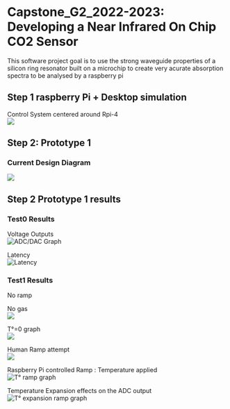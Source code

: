 # Capstone_G2_2022-2023: Developing a Near Infrared On Chip CO2 Sensor

This software project goal is to use the strong waveguide properties of a silicon ring resonator built on a microchip to create very acurate absorption spectra to be analysed by a raspberry pi


## Step 1 raspberry Pi + Desktop simulation
  
Control System centered around Rpi-4  
![](https://assets.raspberrypi.com/static/raspberry-pi-4-labelled-f5e5dcdf6a34223235f83261fa42d1e8.png) 
## Step 2: Prototype 1

### Current Design Diagram
![](PostVisit_software.drawio.png)

## Step 2 Prototype 1 results

### Test0 Results

Voltage Outputs<br>
![ADC/DAC Graph](https://github.com/Driss-001/Capstone_G2_2022-2023/blob/main/Test0_ADC_DAC_output.png?raw=true)<br>

Latency<br>
![Latency](https://github.com/Driss-001/Capstone_G2_2022-2023/blob/main/Test0_Latency_output.png?raw=true)<br>

### Test1 Results

No ramp<br>

No gas<br>![](https://github.com/Driss-001/Capstone_G2_2022-2023/blob/main/Test1_ADC_output_100_2023-02-12-13-20.png?raw=true)<br>

T°=0 graph<br>![](https://github.com/Driss-001/Capstone_G2_2022-2023/blob/main/Test1_ADC_output_100_2023-02-10-22-17-57.png?raw=true)<br>

Human Ramp attempt  <br>![](https://github.com/Driss-001/Capstone_G2_2022-2023/blob/main/Test1_ADC_output_1_2023-02-10-22-13-06.png?raw=true)<br>

Raspberry Pi controlled Ramp :  Temperature applied<br>![T° ramp graph](https://github.com/Driss-001/Capstone_G2_2022-2023/blob/main/proto_1/Test1_ADC_output_C100_10smpls_2023-03-25-19-01.png?raw=true)<br>

Temperature Expansion effects on the ADC output <br> ![T° expansion ramp graph](https://github.com/Driss-001/Capstone_G2_2022-2023/blob/main/proto_1/Test1_ADC_output_100_10000_2023-03-22-17-12.png?raw=true)<br>